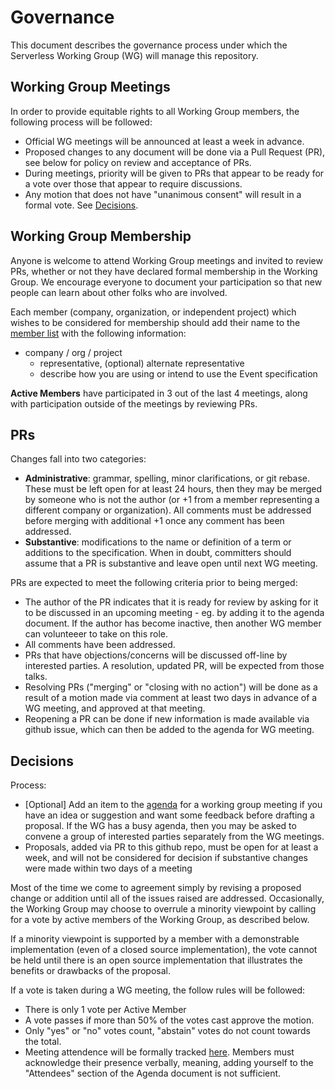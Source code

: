 # Governance

This document describes the governance process under which the Serverless
Working Group (WG) will manage this repository.

## Working Group Meetings

In order to provide equitable rights to all Working Group members,
the following process will be followed:

* Official WG meetings will be announced at least a week in advance.
* Proposed changes to any document will be done via a Pull Request (PR),
  see below for policy on review and acceptance of PRs.
* During meetings, priority will be given to PRs that appear to be ready for
  a vote over those that appear to require discussions.
* Any motion that does not have "unanimous consent" will result in a formal
  vote. See [Decisions](#Decisions).

## Working Group Membership

Anyone is welcome to attend Working Group meetings and invited to review
PRs, whether or not they have declared formal membership in the Working Group.
We encourage everyone to document your participation so that new people can
learn about other folks who are involved.

Each member (company, organization, or independent project) which
wishes to be considered for membership should add their name to the
[member list]() with the following information:

- company / org / project
    - representative, (optional) alternate representative
    - describe how you are using or intend to use the Event specification

**Active Members** have participated in 3 out of the last 4 meetings, along
with participation outside of the meetings by reviewing PRs.

## PRs

Changes fall into two categories:
- **Administrative**: grammar, spelling, minor clarifications, or git rebase.
These must be left open for at least 24 hours, then they may be merged by
someone who is not the author (or +1 from a member representing a different
company or organization). All comments must be addressed before merging with additional +1 once any comment has been addressed.
- **Substantive**: modifications to the name or definition of a term or
additions to the specification.  When in doubt, committers should assume that a
PR is substantive and leave open until next WG meeting.

PRs are expected to meet the following criteria prior to being
merged:

* The author of the PR indicates that it is ready for review by asking for it
  to be discussed in an upcoming meeting - eg. by adding it to the agenda
  document.  If the author has become inactive, then another WG member can
  volunteeer to take on this role.
* All comments have been addressed.
* PRs that have objections/concerns will be discussed off-line by interested
  parties. A resolution, updated PR, will be expected from those talks.
* Resolving PRs ("merging" or "closing with no action") will be done as a
  result of a motion made via comment at least two days in advance of a
  WG meeting, and approved at that meeting.
* Reopening a PR can be done if new information is made available via
  github issue, which can then be added to the agenda for WG meeting.

## Decisions

Process:
- [Optional] Add an item to the [agenda]() for a working group meeting if you
have an idea or suggestion and want some feedback before drafting a proposal.
If the WG has a busy agenda, then you may be asked to convene a group of
interested parties separately from the WG meetings.
- Proposals, added via PR to this github repo, must be open for at least a week,
and will not be considered for decision if substantive changes were made within
two days of a meeting

Most of the time we come to agreement simply by revising a proposed change or addition until all of the issues raised are addressed.  Occasionally, the
Working Group may choose to overrule a minority viewpoint by calling for a vote
by active members of the Working Group, as described below.

If a minority viewpoint is supported by a member with a demonstrable
implementation (even of a closed source implementation), the vote cannot be held
until there is an open source implementation that illustrates the benefits or drawbacks of the proposal.

If a vote is taken during a WG meeting, the follow rules will be followed:

* There is only 1 vote per Active Member
* A vote passes if more than 50% of the votes cast approve the motion.
* Only "yes" or "no" votes count, "abstain" votes do not count towards the
  total.
* Meeting attendence will be formally tracked
  [here](https://docs.google.com/spreadsheets/d/1bw5s9sC2ggYyAiGJHEk7xm-q2KG6jyrfBy69ifkdmt0/edit#gid=0).
  Members must acknowledge their presence verbally, meaning, adding yourself
  to the "Attendees" section of the Agenda document is not sufficient.
